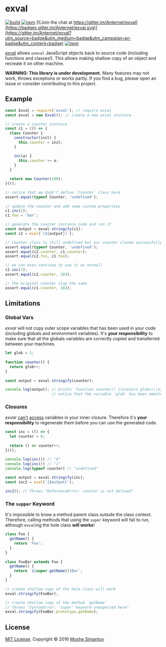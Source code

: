 # exval

[![build](https://img.shields.io/travis/Anternet/exval.svg?branch=master)](https://travis-ci.org/Anternet/exval)
[![npm](https://img.shields.io/npm/v/exval.svg)](https://npmjs.org/package/anternet)
[![Join the chat at https://gitter.im/Anternet/exval](https://badges.gitter.im/Anternet/exval.svg)](https://gitter.im/Anternet/exval?utm_source=badge&utm_medium=badge&utm_campaign=pr-badge&utm_content=badge)
[![npm](https://img.shields.io/npm/l/exval.svg)](LICENSE)


[exval](https://npmjs.org/package/exval) allows `uneval` JavaScript 
objects back to source code (including functions and classes!).
This allows making shallow copy of an object and recreate it on other
machine.

**WARNING: This library is under development.**
Many features may not work, throws exceptions or works partly.
If you find a bug, please open an issue or consider contributing to 
this project.


## Example

```js
const Exval = require('exval'); // require exval
const exval = new Exval(); // create a new exval instance

// create a counter instance
const c1 = (() => {
  class Counter {
    constructor(init) {
      this.counter = init;
    }

    inc(a) {
      this.counter += a;
    }
  }
  
  return new Counter(100);
}());

// notice that we didn't define `Counter` class here
assert.equal(typeof Counter, 'undefined');
  
// update the counter and add some custom properties
c1.inc(2);
c1.foo = 'bar';

// generate the counter instance code and run it
const output = exval.stringify(c1);
const c2 = eval(`(${output})`);

// Counter class is still undefined but our counter cloned successfully
assert.equal(typeof Counter, 'undefined');
assert.equal(c2.counter, c1.counter);
assert.equal(c2.foo, c1.foo);

// we can even continue to use it as normal!
c2.inc(1);
assert.equal(c2.counter, 103);

// the original counter stay the same
assert.equal(c1.counter, 102);
```


## Limitations

### Global Vars

*exvar* will not copy outer scope variables that has been used in your 
code (including globals and environment variables). It's **your 
responsibility** to make sure that all the globals variables are 
correctly copied and transferred between your machines.
 
```js
let glob = 1;
 
function counter() {
  return glob++;
}
 
const output = exval.stringify(counter);

console.log(output); // prints 'function counter() {\nreturn glob++;\n}'
                     // notice that the variable `glob` has been ommited
``` 


### Closures

*exvar* [can't](http://stackoverflow.com/q/4472529/518153)
[access](http://stackoverflow.com/a/39429547/518153)
variables in your inner closure. Therefore it's **your responsibility**
to regenerate them before you can use the generated code.
 
```js
const inc = (() => {
  let counter = 0;
  
  return () => counter++;
})();

console.log(inc()) // "0"
console.log(inc()) // "1"
console.log(typeof counter) // "undefined"
 
const output = exval.stringify(inc);
const inc2 = eval(`{$output}`);

inc2(); // Throws "ReferenceError: counter is not defined"
```


### The `supper` Keyword

It's impossible to know a method parent class outside the class context.
Therefore, calling methods that using the `super` keyword will fail to
run, although `exval`ing the hole class **will works**! 
 
```js
class Foo {
  getName() {
    return 'Foo';
  }
}
 
class FooBar extends Foo {
  getName() {
    return `${super.getName()}Bar`;
  }
}

// create shallow copy of the hole class will work
exval.stringify(FooBar);

// create shallow copy of the method `getName`
// throws "SyntaxError: 'super' keyword unexpected here"
exval.stringify(FooBar.prototype.getName);
```

## License

[MIT License](LICENSE).
Copyright &copy; 2016 [Moshe Simantov](https://github.com/moshest)




